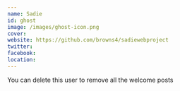 ```yaml
---
name: Sadie
id: ghost
image: /images/ghost-icon.png
cover:
website: https://github.com/browns4/sadiewebproject
twitter:
facebook:
location:
---
```

You can delete this user to remove all the welcome posts
